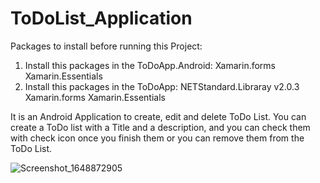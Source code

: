 # ToDoList_Application
Packages to install before running this Project:
  1. Install this packages in the ToDoApp.Android:
    Xamarin.forms
    Xamarin.Essentials
  2. Install this packages in the ToDoApp:
    NETStandard.Libraray v2.0.3
    Xamarin.forms
    Xamarin.Essentials

It is an Android Application to create, edit and delete ToDo List.
You can create a ToDo list with a Title and a description, and you can check them with check icon once you finish them or you can remove them from the ToDo List.


![Screenshot_1648872905](https://user-images.githubusercontent.com/68063138/161365847-53732870-857f-40b1-89c4-5d5b0eee17e2.png)
